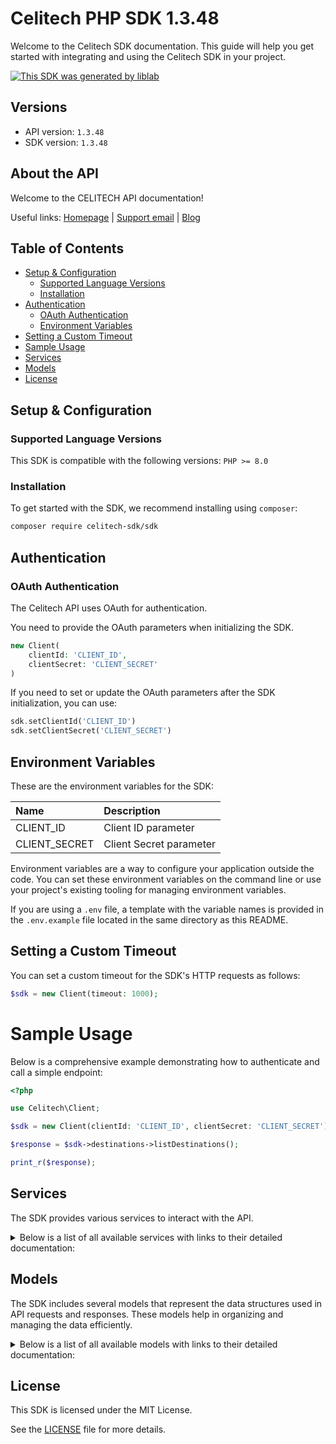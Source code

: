 # Celitech PHP SDK 1.3.48


Welcome to the Celitech SDK documentation. This guide will help you get started with integrating and using the Celitech SDK in your project.

[![This SDK was generated by liblab](https://raw.githubusercontent.com/liblaber/liblab-assets/main/assets/built-by-liblab-icon.svg)](https://liblab.com/?utm_source=readme)

## Versions

- API version: `1.3.48`
- SDK version: `1.3.48`

## About the API

Welcome to the CELITECH API documentation!

Useful links: [Homepage](https://www.celitech.com) | [Support email](mailto:support@celitech.com) | [Blog](https://www.celitech.com/blog/)


## Table of Contents
- [Setup & Configuration](#setup--configuration)
	- [Supported Language Versions](#supported-language-versions)
	- [Installation](#installation)
- [Authentication](#authentication)
	- [OAuth Authentication](#oauth-authentication)
  - [Environment Variables](#environment-variables)
- [Setting a Custom Timeout](#setting-a-custom-timeout)
- [Sample Usage](#sample-usage)
- [Services](#services)
- [Models](#models)
- [License](#license)

## Setup & Configuration

### Supported Language Versions

This SDK is compatible with the following versions: `PHP >= 8.0`

### Installation

To get started with the SDK, we recommend installing using `composer`:

```bash
composer require celitech-sdk/sdk
```

## Authentication


### OAuth Authentication

The Celitech API uses OAuth for authentication.

You need to provide the OAuth parameters when initializing the SDK.

```php
new Client(
	clientId: 'CLIENT_ID',
	clientSecret: 'CLIENT_SECRET'
)
```

If you need to set or update the OAuth parameters after the SDK initialization, you can use:

```php
sdk.setClientId('CLIENT_ID')
sdk.setClientSecret('CLIENT_SECRET')
```


## Environment Variables

These are the environment variables for the SDK:

| Name      | Description  |
| :-------- | :----------- |
| CLIENT_ID | Client ID parameter |
| CLIENT_SECRET | Client Secret parameter |

Environment variables are a way to configure your application outside the code. You can set these environment variables on the command line or use your project's existing tooling for managing environment variables.

If you are using a `.env` file, a template with the variable names is provided in the `.env.example` file located in the same directory as this README.

## Setting a Custom Timeout

You can set a custom timeout for the SDK's HTTP requests as follows:

```php
$sdk = new Client(timeout: 1000);
```

# Sample Usage

Below is a comprehensive example demonstrating how to authenticate and call a simple endpoint:

```php
<?php

use Celitech\Client;

$sdk = new Client(clientId: 'CLIENT_ID', clientSecret: 'CLIENT_SECRET');

$response = $sdk->destinations->listDestinations();

print_r($response);

```

## Services

The SDK provides various services to interact with the API.


<details>
<summary>Below is a list of all available services with links to their detailed documentation:</summary>

| Name |
| :--- |
| [OAuth](documentation/services/OAuth.md) |
| [Destinations](documentation/services/Destinations.md) |
| [Packages](documentation/services/Packages.md) |
| [Purchases](documentation/services/Purchases.md) |
| [ESim](documentation/services/ESim.md) |
| [IFrame](documentation/services/IFrame.md) |
</details>


## Models

The SDK includes several models that represent the data structures used in API requests and responses. These models help in organizing and managing the data efficiently.


<details>
<summary>Below is a list of all available models with links to their detailed documentation:</summary>

| Name       | Description |
| :--------- | :---------- |
| [GetAccessTokenRequest](documentation/models/GetAccessTokenRequest.md) |  |
| [GetAccessTokenOkResponse](documentation/models/GetAccessTokenOkResponse.md) |  |
| [ListDestinationsOkResponse](documentation/models/ListDestinationsOkResponse.md) |  |
| [ListPackagesOkResponse](documentation/models/ListPackagesOkResponse.md) |  |
| [CreatePurchaseV2Request](documentation/models/CreatePurchaseV2Request.md) |  |
| [CreatePurchaseV2OkResponse](documentation/models/CreatePurchaseV2OkResponse.md) |  |
| [ListPurchasesOkResponse](documentation/models/ListPurchasesOkResponse.md) |  |
| [CreatePurchaseRequest](documentation/models/CreatePurchaseRequest.md) |  |
| [CreatePurchaseOkResponse](documentation/models/CreatePurchaseOkResponse.md) |  |
| [TopUpEsimRequest](documentation/models/TopUpEsimRequest.md) |  |
| [TopUpEsimOkResponse](documentation/models/TopUpEsimOkResponse.md) |  |
| [EditPurchaseRequest](documentation/models/EditPurchaseRequest.md) |  |
| [EditPurchaseOkResponse](documentation/models/EditPurchaseOkResponse.md) |  |
| [GetPurchaseConsumptionOkResponse](documentation/models/GetPurchaseConsumptionOkResponse.md) |  |
| [GetEsimOkResponse](documentation/models/GetEsimOkResponse.md) |  |
| [GetEsimDeviceOkResponse](documentation/models/GetEsimDeviceOkResponse.md) |  |
| [GetEsimHistoryOkResponse](documentation/models/GetEsimHistoryOkResponse.md) |  |
| [GetEsimMacOkResponse](documentation/models/GetEsimMacOkResponse.md) |  |
| [TokenOkResponse](documentation/models/TokenOkResponse.md) |  |
| [GrantType](documentation/models/GrantType.md) |  |
| [Destinations](documentation/models/Destinations.md) |  |
| [Packages](documentation/models/Packages.md) |  |
| [CreatePurchaseV2OkResponsePurchase](documentation/models/CreatePurchaseV2OkResponsePurchase.md) |  |
| [CreatePurchaseV2OkResponseProfile](documentation/models/CreatePurchaseV2OkResponseProfile.md) |  |
| [Purchases](documentation/models/Purchases.md) |  |
| [Package](documentation/models/Package.md) |  |
| [PurchasesEsim](documentation/models/PurchasesEsim.md) |  |
| [CreatePurchaseOkResponsePurchase](documentation/models/CreatePurchaseOkResponsePurchase.md) |  |
| [CreatePurchaseOkResponseProfile](documentation/models/CreatePurchaseOkResponseProfile.md) |  |
| [TopUpEsimOkResponsePurchase](documentation/models/TopUpEsimOkResponsePurchase.md) |  |
| [TopUpEsimOkResponseProfile](documentation/models/TopUpEsimOkResponseProfile.md) |  |
| [GetEsimOkResponseEsim](documentation/models/GetEsimOkResponseEsim.md) |  |
| [Device](documentation/models/Device.md) |  |
| [GetEsimHistoryOkResponseEsim](documentation/models/GetEsimHistoryOkResponseEsim.md) |  |
| [History](documentation/models/History.md) |  |
| [GetEsimMacOkResponseEsim](documentation/models/GetEsimMacOkResponseEsim.md) |  |
</details>


## License

This SDK is licensed under the MIT License.

See the [LICENSE](LICENSE) file for more details.


